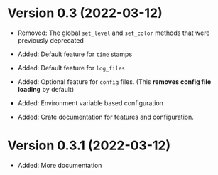 # Version 0.3 (2022-03-12)

- Removed: The global `set_level` and `set_color` methods that were previously deprecated

- Added: Default feature for `time` stamps
- Added: Default feature for `log_files`
- Added: Optional feature for `config` files. (This **removes config file loading** by default)
- Added: Environment variable based configuration
- Added: Crate documentation for features and configuration.

# Version 0.3.1 (2022-03-12)

- Added: More documentation
